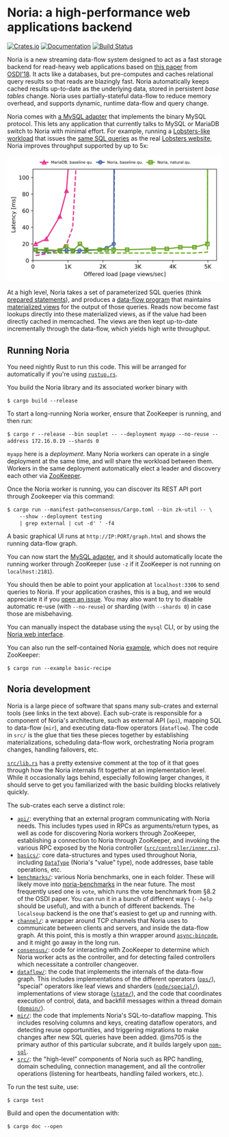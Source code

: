 # Noria: a high-performance web applications backend

[![Crates.io](https://img.shields.io/crates/v/noria.svg)](https://crates.io/crates/noria)
[![Documentation](https://docs.rs/noria/badge.svg)](https://docs.rs/noria/)
[![Build Status](https://travis-ci.org/mit-pdos/noria.svg?branch=master)](https://travis-ci.org/mit-pdos/noria)

Noria is a new streaming data-flow system designed to act as a fast
storage backend for read-heavy web applications based on [this
paper](https://jon.tsp.io/papers/osdi18-noria.pdf) from
[OSDI'18](https://www.usenix.org/conference/osdi18/presentation/gjengset).
It acts like a databases, but pre-computes and caches relational query
results so that reads are blazingly fast. Noria automatically keeps cached
results up-to-date as the underlying data, stored in persistent _base
tables_ change. Noria uses partially-stateful data-flow to reduce memory
overhead, and supports dynamic, runtime data-flow and query change.

Noria comes with [a MySQL
adapter](https://github.com/mit-pdos/noria-mysql) that implements the
binary MySQL protocol. This lets any application that currently talks to
MySQL or MariaDB switch to Noria with minimal effort. For example,
running a [Lobsters-like workload](https://github.com/jonhoo/trawler)
that issues the [same SQL
queries](https://github.com/mit-pdos/soup-benchmarks/tree/master/lobsters/mysql)
as the real [Lobsters website](https://lobste.rs), Noria improves
throughput supported by up to 5x:

![Noria speeds up Lobsters queries by 5x](lobsters-perf.svg)

At a high level, Noria takes a set of parameterized SQL queries (think
[prepared
statements](https://en.wikipedia.org/wiki/Prepared_statement)), and
produces a [data-flow
program](https://en.wikipedia.org/wiki/Stream_processing) that maintains
[materialized views](https://en.wikipedia.org/wiki/Materialized_view)
for the output of those queries. Reads now become fast lookups directly
into these materialized views, as if the value had been directly cached
in memcached. The views are then kept up-to-date incrementally through
the data-flow, which yields high write throughput.

## Running Noria

You need nightly Rust to run this code. This will be arranged for
automatically if you're using [`rustup.rs`](https://rustup.rs/).

You build the Noria library and its associated worker binary with
```console
$ cargo build --release
```

To start a long-running Noria worker, ensure that ZooKeeper is running,
and then run:
```console
$ cargo r --release --bin souplet -- --deployment myapp --no-reuse --address 172.16.0.19 --shards 0
```

`myapp` here is a _deployment_. Many Noria workers can operate in a
single deployment at the same time, and will share the workload between
them. Workers in the same deployment automatically elect a leader and
discovery each other via [ZooKeeper](http://zookeeper.apache.org/).

Once the Noria worker is running, you can discover its REST API port
through Zookeeper via this command:
```console
$ cargo run --manifest-path=consensus/Cargo.toml --bin zk-util -- \
    --show --deployment testing
    | grep external | cut -d' ' -f4
```

A basic graphical UI runs at `http://IP:PORT/graph.html` and shows
the running data-flow graph.

You can now start the [MySQL
adapter](https://github.com/mit-pdos/noria-mysql), and it should
automatically locate the running worker through ZooKeeper (use `-z` if
it ZooKeeper is not running on `localhost:2181`).

You should then be able to point your application at `localhost:3306` to
send queries to Noria. If your application crashes, this is a bug, and
we would appreciate it if you [open an
issue](https://github.com/mit-pdos/noria/issues). You may also want to
try to disable automatic re-use (with `--no-reuse`) or sharding (with
`--shards 0`) in case those are misbehaving.

You can manually inspect the database using the `mysql` CLI, or by
using the [Noria web interface](https://github.com/mit-pdos/noria-ui).

You can also run the self-contained Noria
[example](examples/basic-recipe.rs), which does not require ZooKeeper:
```console
$ cargo run --example basic-recipe
```

## Noria development

Noria is a large piece of software that spans many sub-crates and
external tools (see links in the text above). Each sub-crate is
responsible for a component of Noria's architecture, such as external
API (`api`), mapping SQL to data-flow (`mir`), and executing data-flow
operators (`dataflow`). The code in `src/` is the glue that ties these
pieces together by establishing materializations, scheduling data-flow
work, orchestrating Noria program changes, handling failovers, etc.

[`src/lib.rs`](src/lib.rs) has a pretty extensive comment at the top of
it that goes through how the Noria internals fit together at an
implementation level. While it occasionally lags behind, especially
following larger changes, it should serve to get you familiarized with
the basic building blocks relatively quickly.

The sub-crates each serve a distinct role:

 - [`api/`](api/): everything that an external program communicating
   with Noria needs. This includes types used in RPCs as
   arguments/return types, as well as code for discovering Noria workers
   through ZooKeeper, establishing a connection to Noria through
   ZooKeeper, and invoking the various RPC exposed by the Noria
   controller ([`src/controller/inner.rs`](src/controller/inner.rs)).
 - [`basics/`](basics/): core data-structures and types used throughout
   Noria, including [`DataType`](basics/src/data.rs) (Noria's "value"
   type), node addresses, base table operations, etc.
 - [`benchmarks/`](benchmarks/): various Noria benchmarks, one in each
   folder. These will likely move into
   [noria-benchmarks](https://github.com/mit-pdos/noria-benchmarks) in
   the near future. The most frequently used one is `vote`, which runs
   the vote benchmark from §8.2 of the OSDI paper. You can run it in a
   bunch of different ways (`--help` should be useful), and with a bunch
   of different backends. The `localsoup` backend is the one that's easiest
   to get up and running with.
 - [`channel/`](channel/): a wrapper around TCP channels that Noria uses
   to communicate between clients and servers, and inside the data-flow
   graph. At this point, this is mostly a thin wrapper around
   [`async-bincode`](https://docs.rs/async-bincode/), and it might go
   away in the long run.
 - [`consensus/`](consensus/): code for interacting with ZooKeeper to
   determine which Noria worker acts as the controller, and for
   detecting failed controllers which necessitate a controller
   changeover.
 - [`dataflow/`](dataflow/): the code that implements the internals of
   the data-flow graph. This includes implementations of the different
   operators ([`ops/`](dataflow/src/ops/)), "special" operators like
   leaf views and sharders
   ([`node/special/`](dataflow/src/node/special/)), implementations of
   view storage ([`state/`](dataflow/src/state/)), and the code that
   coordinates execution of control, data, and backfill messages within
   a thread domain ([`domain/`](dataflow/src/domain/)).
 - [`mir/`](mir/): the code that implements Noria's SQL-to-dataflow
   mapping. This includes resolving columns and keys, creating dataflow
   operators, and detecting reuse opportunities, and triggering
   migrations to make changes after new SQL queries have been added.
   @ms705 is the primary author of this particular subcrate, and it
   builds largely upon [`nom-sql`](https://docs.rs/nom-sql/).
 - [`src/`](src/): the "high-level" components of Noria such as RPC
   handling, domain scheduling, connection management, and all the
   controller operations (listening for heartbeats, handling failed
   workers, etc.).

To run the test suite, use:
```console
$ cargo test
```

Build and open the documentation with:
```console
$ cargo doc --open
```
